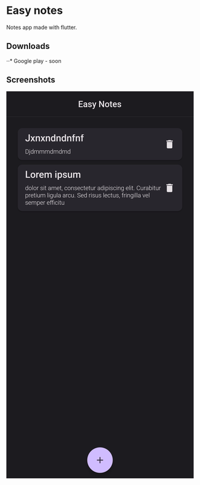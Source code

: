# Easy notes

Notes app made with flutter.

## Downloads

⋅⋅* Google play - soon

## Screenshots

![Screenshot](https://github.com/hawier-dev/easy-notes/blob/main/screenshots/screenshot1.png)

